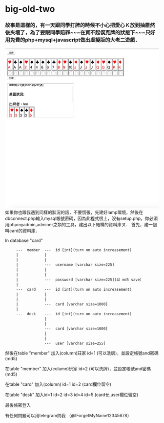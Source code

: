 # big-old-two
<h3>故事是這樣的，有一天跟同學打牌的時候不小心把愛心Ｋ放到抽屜然後夾壞了，為了要跟同學賠罪~~~在買不起僕克牌的狀態下~~~只好用免費的php+mysql+javascript做出虛擬版的大老二遊戲．</h3>

<img src="./pic.png">
如果你也跟我遇到同樣的狀況的話，不要慌張，先建好lamp環境，然後在dbconnect.php輸入mysql帳號密碼，因為此程式很土，沒有setup.php，你必須用phpmyadmin,adminer之類的工具，建出以下結構的資料庫ㄡ．
首先，建一個叫card的資料庫．
         
 In database "card"
                                 
         ---  member  ---  id [int](turn on auto increasement)
         |            |
         |            |
         |            ---  username [varchar size=225]
         |            |
         |            |
         |            ---  password [varchar size=225](以 md5 save）  
         | 
         ---  card    ---  id [int](turn on auto increasement)
         |            |
         |            |
         |            ---  card [varchar size=1000]
         |            
         ---  desk    ---  id [int](turn on auto increasement)
                      |
                      |
                      ---  card [varchar size=1000]
                      |
                      |
                      ---  user [varchar size=255]


然後在table "member" 加入(column)莊家 id=1 (可以洗牌)，並設定帳號and密碼(md5)

在table "member" 加入(column)玩家 id=2 (可以洗牌)，並設定帳號and密碼(md5)

在table "card" 加入(column) id=1 id=2 (card欄位留空)

在table "desk" 加入id=1 id=2 id=3 id=4 id=5 (cardㄝ,user欄位留空)


最後帳密登入


有任何問題可以用telegram問我 （@IForgetMyName12345678）
